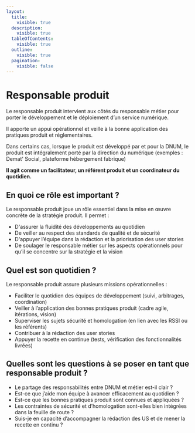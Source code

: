 ```yaml
---
layout:
  title:
    visible: true
  description:
    visible: true
  tableOfContents:
    visible: true
  outline:
    visible: true
  pagination:
    visible: false
---
```


# Responsable produit

Le responsable produit intervient aux côtés du responsable métier pour porter le développement et le déploiement d’un service numérique.

Il apporte un appui opérationnel et veille à la bonne application des pratiques produit et réglementaires.

Dans certains cas, lorsque le produit est développé par et pour la DNUM, le produit est intégralement porté par la direction du numérique (exemples : Demat' Social, plateforme hébergement fabrique)

**Il agit comme un facilitateur, un référent produit et un coordinateur du quotidien.**

## En quoi ce rôle est important ?

Le responsable produit joue un rôle essentiel dans la mise en œuvre concrète de la stratégie produit. Il permet :

* D'assurer la fluidité des développements au quotidien
* De veiller au respect des standards de qualité et de sécurité
* D'appuyer l’équipe dans la rédaction et la priorisation des user stories
* De soulager le responsable métier sur les aspects opérationnels pour qu’il se concentre sur la stratégie et la vision

## Quel est son quotidien ?

Le responsable produit assure plusieurs missions opérationnelles :

* Faciliter le quotidien des équipes de développement (suivi, arbitrages, coordination)
* Veiller à l’application des bonnes pratiques produit (cadre agile, itérations, vision)
* Superviser les sujets sécurité et homologation (en lien avec les RSSI ou les référents)
* Contribuer à la rédaction des user stories
* Appuyer la recette en continue (tests, vérification des fonctionnalités livrées)

## Quelles sont les questions à se poser en tant que responsable produit ?

* Le partage des responsabilités entre DNUM et métier est-il clair ?
* Est-ce que j’aide mon équipe à avancer efficacement au quotidien ?
* Est-ce que les bonnes pratiques produit sont connues et appliquées ?
* Les contraintes de sécurité et d’homologation sont-elles bien intégrées dans la feuille de route ?
* Suis-je en capacité d’accompagner la rédaction des US et de mener la recette en continu ?
